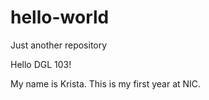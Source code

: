# hello-world
Just another repository

Hello DGL 103!

My name is Krista. This is my first year at NIC. 
